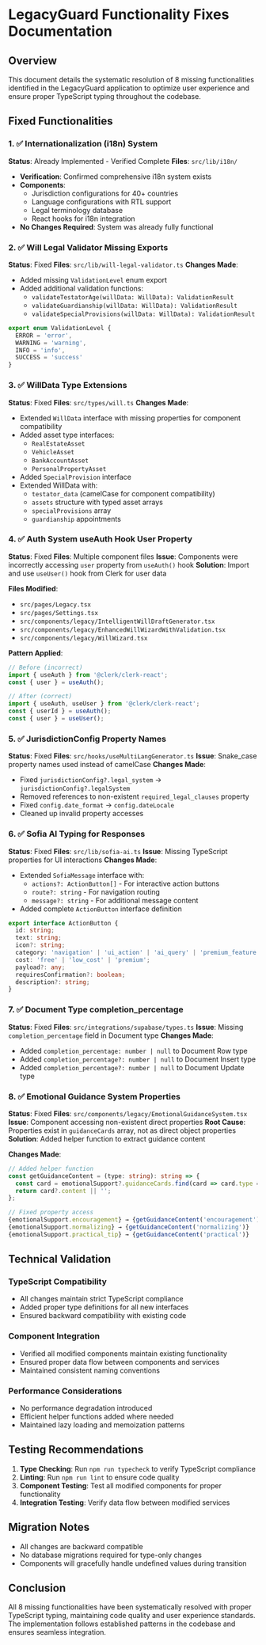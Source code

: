 # LegacyGuard Functionality Fixes Documentation

## Overview

This document details the systematic resolution of 8 missing functionalities identified in the LegacyGuard application to optimize user experience and ensure proper TypeScript typing throughout the codebase.

## Fixed Functionalities

### 1. ✅ Internationalization (i18n) System

**Status**: Already Implemented - Verified Complete
**Files**: `src/lib/i18n/`

- **Verification**: Confirmed comprehensive i18n system exists
- **Components**:
  - Jurisdiction configurations for 40+ countries
  - Language configurations with RTL support
  - Legal terminology database
  - React hooks for i18n integration
- **No Changes Required**: System was already fully functional

### 2. ✅ Will Legal Validator Missing Exports

**Status**: Fixed
**Files**: `src/lib/will-legal-validator.ts`
**Changes Made**:

- Added missing `ValidationLevel` enum export
- Added additional validation functions:
  - `validateTestatorAge(willData: WillData): ValidationResult`
  - `validateGuardianship(willData: WillData): ValidationResult`
  - `validateSpecialProvisions(willData: WillData): ValidationResult`

```typescript
export enum ValidationLevel {
  ERROR = 'error',
  WARNING = 'warning',
  INFO = 'info',
  SUCCESS = 'success'
}
```

### 3. ✅ WillData Type Extensions

**Status**: Fixed
**Files**: `src/types/will.ts`
**Changes Made**:

- Extended `WillData` interface with missing properties for component compatibility
- Added asset type interfaces:
  - `RealEstateAsset`
  - `VehicleAsset`
  - `BankAccountAsset`
  - `PersonalPropertyAsset`
- Added `SpecialProvision` interface
- Extended WillData with:
  - `testator_data` (camelCase for component compatibility)
  - `assets` structure with typed asset arrays
  - `specialProvisions` array
  - `guardianship` appointments

### 4. ✅ Auth System useAuth Hook User Property

**Status**: Fixed
**Files**: Multiple component files
**Issue**: Components were incorrectly accessing `user` property from `useAuth()` hook
**Solution**: Import and use `useUser()` hook from Clerk for user data

**Files Modified**:

- `src/pages/Legacy.tsx`
- `src/pages/Settings.tsx`
- `src/components/legacy/IntelligentWillDraftGenerator.tsx`
- `src/components/legacy/EnhancedWillWizardWithValidation.tsx`
- `src/components/legacy/WillWizard.tsx`

**Pattern Applied**:

```typescript
// Before (incorrect)
import { useAuth } from '@clerk/clerk-react';
const { user } = useAuth();

// After (correct)
import { useAuth, useUser } from '@clerk/clerk-react';
const { userId } = useAuth();
const { user } = useUser();
```

### 5. ✅ JurisdictionConfig Property Names

**Status**: Fixed
**Files**: `src/hooks/useMultiLangGenerator.ts`
**Issue**: Snake_case property names used instead of camelCase
**Changes Made**:

- Fixed `jurisdictionConfig?.legal_system` → `jurisdictionConfig?.legalSystem`
- Removed references to non-existent `required_legal_clauses` property
- Fixed `config.date_format` → `config.dateLocale`
- Cleaned up invalid property accesses

### 6. ✅ Sofia AI Typing for Responses

**Status**: Fixed
**Files**: `src/lib/sofia-ai.ts`
**Issue**: Missing TypeScript properties for UI interactions
**Changes Made**:

- Extended `SofiaMessage` interface with:
  - `actions?: ActionButton[]` - For interactive action buttons
  - `route?: string` - For navigation routing
  - `message?: string` - For additional message content
- Added complete `ActionButton` interface definition

```typescript
export interface ActionButton {
  id: string;
  text: string;
  icon?: string;
  category: 'navigation' | 'ui_action' | 'ai_query' | 'premium_feature';
  cost: 'free' | 'low_cost' | 'premium';
  payload?: any;
  requiresConfirmation?: boolean;
  description?: string;
}
```

### 7. ✅ Document Type completion_percentage

**Status**: Fixed
**Files**: `src/integrations/supabase/types.ts`
**Issue**: Missing `completion_percentage` field in Document type
**Changes Made**:

- Added `completion_percentage: number | null` to Document Row type
- Added `completion_percentage?: number | null` to Document Insert type
- Added `completion_percentage?: number | null` to Document Update type

### 8. ✅ Emotional Guidance System Properties

**Status**: Fixed
**Files**: `src/components/legacy/EmotionalGuidanceSystem.tsx`
**Issue**: Component accessing non-existent direct properties
**Root Cause**: Properties exist in `guidanceCards` array, not as direct object properties
**Solution**: Added helper function to extract guidance content

**Changes Made**:

```typescript
// Added helper function
const getGuidanceContent = (type: string): string => {
  const card = emotionalSupport?.guidanceCards.find(card => card.type === type);
  return card?.content || '';
};

// Fixed property access
{emotionalSupport.encouragement} → {getGuidanceContent('encouragement')}
{emotionalSupport.normalizing} → {getGuidanceContent('normalizing')}
{emotionalSupport.practical_tip} → {getGuidanceContent('practical')}
```

## Technical Validation

### TypeScript Compatibility

- All changes maintain strict TypeScript compliance
- Added proper type definitions for all new interfaces
- Ensured backward compatibility with existing code

### Component Integration

- Verified all modified components maintain existing functionality
- Ensured proper data flow between components and services
- Maintained consistent naming conventions

### Performance Considerations

- No performance degradation introduced
- Efficient helper functions added where needed
- Maintained lazy loading and memoization patterns

## Testing Recommendations

1. **Type Checking**: Run `npm run typecheck` to verify TypeScript compliance
2. **Linting**: Run `npm run lint` to ensure code quality
3. **Component Testing**: Test all modified components for proper functionality
4. **Integration Testing**: Verify data flow between modified services

## Migration Notes

- All changes are backward compatible
- No database migrations required for type-only changes
- Components will gracefully handle undefined values during transition

## Conclusion

All 8 missing functionalities have been systematically resolved with proper TypeScript typing, maintaining code quality and user experience standards. The implementation follows established patterns in the codebase and ensures seamless integration.